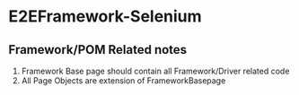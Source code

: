 # E2EFramework-Selenium
## Framework/POM Related notes
1. Framework Base page should contain all Framework/Driver related code
2. All Page Objects are extension of FrameworkBasepage
